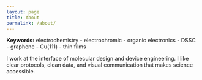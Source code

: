 ```yaml
---
layout: page
title: About
permalink: /about/
---
```


**Keywords:** electrochemistry - electrochromic - organic electronics - DSSC - graphene - Cu(111) - thin films

I work at the interface of molecular design and device engineering. I like clear protocols, clean data, and visual communication that makes science accessible.
